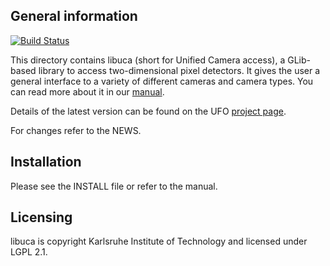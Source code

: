 ## General information

[![Build Status](https://travis-ci.org/ufo-kit/libuca.png)](https://travis-ci.org/ufo-kit/libuca)

This directory contains libuca (short for Unified Camera access), a GLib-based
library to access two-dimensional pixel detectors. It gives the user a general
interface to a variety of different cameras and camera types. You can read more
about it in our [manual](http://libuca.readthedocs.io).

Details of the latest version can be found on the UFO [project
page](http://ufo.kit.edu).

For changes refer to the NEWS.


## Installation

Please see the INSTALL file or refer to the manual.


## Licensing

libuca is copyright Karlsruhe Institute of Technology and licensed under LGPL
2.1.
